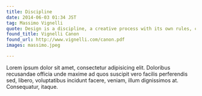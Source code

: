```yaml
---
title: Discipline
date: 2014-06-03 01:34 JST
tag: Massimo Vignelli
quote: Design is a discipline, a creative process with its own rules, controlling the consistency of its output toward its objective in the most direct and expressive way.
found_title: Vignelli Canon
found_url: http://www.vignelli.com/canon.pdf
images: massimo.jpeg

---
```


Lorem ipsum dolor sit amet, consectetur adipisicing elit. Doloribus recusandae officia unde maxime ad quos suscipit vero facilis perferendis sed, libero, voluptatibus incidunt facere, veniam, illum dignissimos at. Consequatur, itaque.
